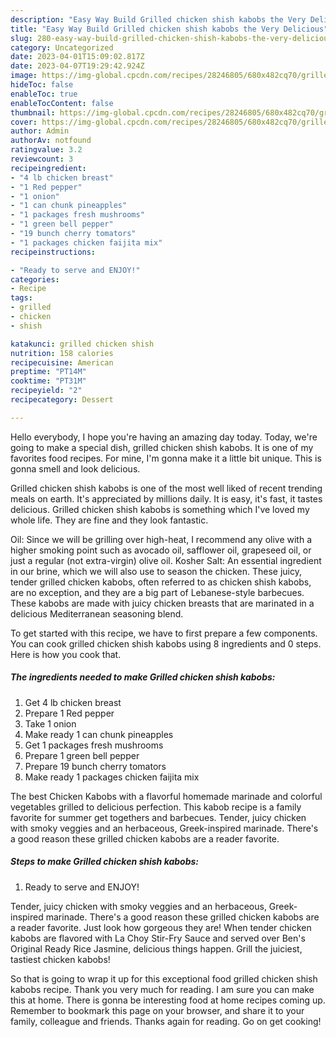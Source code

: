 ```yaml
---
description: "Easy Way Build Grilled chicken shish kabobs the Very Delicious"
title: "Easy Way Build Grilled chicken shish kabobs the Very Delicious"
slug: 280-easy-way-build-grilled-chicken-shish-kabobs-the-very-delicious
category: Uncategorized
date: 2023-04-01T15:09:02.817Z
date: 2023-04-07T19:29:42.924Z
image: https://img-global.cpcdn.com/recipes/28246805/680x482cq70/grilled-chicken-shish-kabobs-recipe-main-photo.jpg
hideToc: false
enableToc: true
enableTocContent: false
thumbnail: https://img-global.cpcdn.com/recipes/28246805/680x482cq70/grilled-chicken-shish-kabobs-recipe-main-photo.jpg
cover: https://img-global.cpcdn.com/recipes/28246805/680x482cq70/grilled-chicken-shish-kabobs-recipe-main-photo.jpg
author: Admin
authorAv: notfound
ratingvalue: 3.2
reviewcount: 3
recipeingredient:
- "4 lb chicken breast"
- "1 Red pepper"
- "1 onion"
- "1 can chunk pineapples"
- "1 packages fresh mushrooms"
- "1 green bell pepper"
- "19 bunch cherry tomators"
- "1 packages chicken faijita mix"
recipeinstructions:

- "Ready to serve and ENJOY!"
categories:
- Recipe
tags:
- grilled
- chicken
- shish

katakunci: grilled chicken shish 
nutrition: 158 calories
recipecuisine: American
preptime: "PT14M"
cooktime: "PT31M"
recipeyield: "2"
recipecategory: Dessert

---
```



Hello everybody, I hope you're having an amazing day today. Today, we're going to make a special dish, grilled chicken shish kabobs. It is one of my favorites food recipes. For mine, I'm gonna make it a little bit unique. This is gonna smell and look delicious.

Grilled chicken shish kabobs is one of the most well liked of recent trending meals on earth. It's appreciated by millions daily. It is easy, it's fast, it tastes delicious. Grilled chicken shish kabobs is something which I've loved my whole life. They are fine and they look fantastic.

Oil: Since we will be grilling over high-heat, I recommend any olive with a higher smoking point such as avocado oil, safflower oil, grapeseed oil, or just a regular (not extra-virgin) olive oil. Kosher Salt: An essential ingredient in our brine, which we will also use to season the chicken. These juicy, tender grilled chicken kabobs, often referred to as chicken shish kabobs, are no exception, and they are a big part of Lebanese-style barbecues. These kabobs are made with juicy chicken breasts that are marinated in a delicious Mediterranean seasoning blend.


To get started with this recipe, we have to first prepare a few components. You can cook grilled chicken shish kabobs using 8 ingredients and 0 steps. Here is how you cook that.

<!--inarticleads1-->

##### The ingredients needed to make Grilled chicken shish kabobs:

1. Get 4 lb chicken breast
1. Prepare 1 Red pepper
1. Take 1 onion
1. Make ready 1 can chunk pineapples
1. Get 1 packages fresh mushrooms
1. Prepare 1 green bell pepper
1. Prepare 19 bunch cherry tomators
1. Make ready 1 packages chicken faijita mix


The best Chicken Kabobs with a flavorful homemade marinade and colorful vegetables grilled to delicious perfection. This kabob recipe is a family favorite for summer get togethers and barbecues. Tender, juicy chicken with smoky veggies and an herbaceous, Greek-inspired marinade. There&#39;s a good reason these grilled chicken kabobs are a reader favorite. 

<!--inarticleads2-->

##### Steps to make Grilled chicken shish kabobs:


1. Ready to serve and ENJOY!

Tender, juicy chicken with smoky veggies and an herbaceous, Greek-inspired marinade. There&#39;s a good reason these grilled chicken kabobs are a reader favorite. Just look how gorgeous they are! When tender chicken kabobs are flavored with La Choy Stir-Fry Sauce and served over Ben&#39;s Original Ready Rice Jasmine, delicious things happen. Grill the juiciest, tastiest chicken kabobs! 

So that is going to wrap it up for this exceptional food grilled chicken shish kabobs recipe. Thank you very much for reading. I am sure you can make this at home. There is gonna be interesting food at home recipes coming up. Remember to bookmark this page on your browser, and share it to your family, colleague and friends. Thanks again for reading. Go on get cooking!
